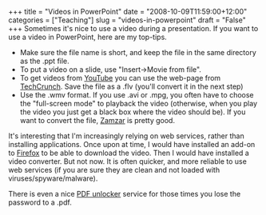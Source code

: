 +++
title = "Videos in PowerPoint"
date = "2008-10-09T11:59:00+12:00"
categories = ["Teaching"]
slug = "videos-in-powerpoint"
draft = "False"
+++
Sometimes it's nice to use a video during a presentation. If you
want to use a video in PowerPoint, here are my top-tips.

- Make sure the file name is short, and keep the file in the same
 directory as the .ppt file.
- To put a video on a slide, use "Insert&rarr;Movie from file".
- To get videos from [YouTube](http://www.youtube.com/) you can use
 the web-page from
 [TechCrunch](http://www.techcrunch.com/get-youtube-movie/). Save the
 file as a .flv (you'll convert it in the next step)
- Use the .wmv format. If you use .avi or .mpg, you often have to
 choose the "full-screen mode" to playback the video (otherwise,
 when you play the video you just get a black box where the video
 should be). If you want to convert the file,
 [Zamzar](http://zamzar.com/) is pretty good.

It's interesting that I'm increasingly relying on web services,
rather than installing applications. Once upon at time, I would have
installed an add-on to [Firefox](http://www.mozilla.com/en-US/firefox/)
to be able to download the video. Then I would have installed a video
converter. But not now. It is often quicker, and more reliable to use
web services (if you are sure they are clean and not loaded with
viruses/spyware/malware).

There is even a nice [PDF
unlocker](http://www.ensode.net/pdf-crack.jsf) service for those times
you lose the password to a .pdf.

